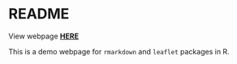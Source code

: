 # README

View webpage [**HERE**](https://8kyle8.github.io/09RMarkdownLeafletDemo/index.html)

This is a demo webpage for `rmarkdown` and `leaflet` packages in R.
